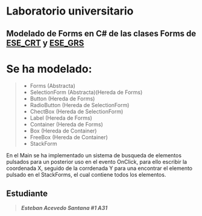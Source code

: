 # Laboratorio universitario
## Modelado de Forms en C# de las clases Forms de [ESE_CRT](https://github.com/Esteban1914/ESE_CRT) y [ESE_GRS](https://github.com/Esteban1914/ESE_GRS) 

# Se ha modelado:
> - Forms			(Abstracta)
> - SelectionForm 		(Abstracta)(Hereda de Forms)
> - Button			(Hereda de Forms)
> - RadioButton			(Hereda de SelectionForm) 
> - ChectBox			(Hereda de SelectionForm)
> - Label			(Hereda de Forms)
> - Container			(Hereda de Forms)
> - Box				(Hereda de Container)
> - FreeBox			(Hereda de Container)
> - StackForm				

En el Main se ha implementado un sistema de busqueda de elementos pulsados para
un posterior uso en el evento OnClick, para ello escribir la coordenada X,
seguido de la corrdenada Y para una encontrar el elemento pulsado en el 
StackForms, el cual contiene todos los elementos.
 
## Estudiante
>***Esteban Acevedo Santana #1 A31***
